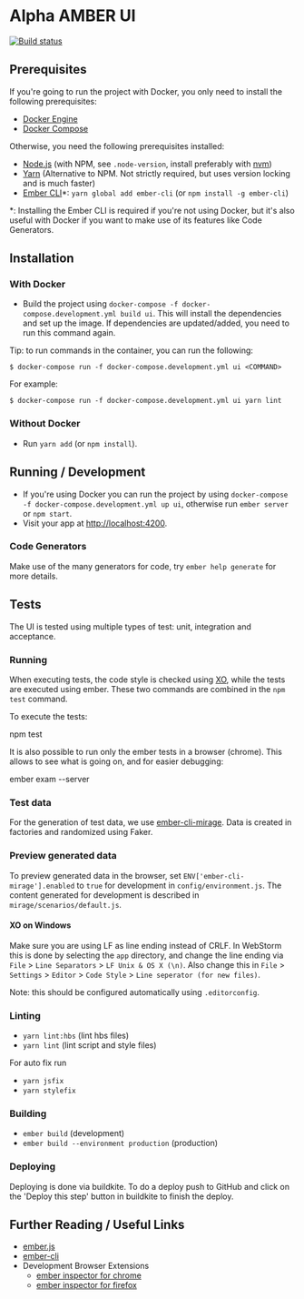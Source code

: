 Alpha AMBER UI
===============

[![Build status](https://badge.buildkite.com/42748a5ed2c1c77c1dd974c497f0f39eaf39d782a289d19a8e.svg)](https://buildkite.com/csv-alpha/amber-ui)

## Prerequisites
If you're going to run the project with Docker, you only need to install the following prerequisites:
* [Docker Engine](https://docs.docker.com/get-docker/) 
* [Docker Compose](https://docs.docker.com/compose/install/)

Otherwise, you need the following prerequisites installed:
* [Node.js](https://nodejs.org/) (with NPM, see `.node-version`, install preferably with [nvm](https://github.com/creationix/nvm#install-script))
* [Yarn](https://yarnpkg.com/) (Alternative to NPM. Not strictly required, but uses version locking and is much faster)
* [Ember CLI](https://www.ember-cli.com/)*: `yarn global add ember-cli` (or `npm install -g ember-cli`)

*: Installing the Ember CLI is required if you're not using Docker, but it's also useful with Docker if you want to make use of its features like Code Generators.

## Installation
### With Docker
* Build the project using `docker-compose -f docker-compose.development.yml build ui`. This will install the dependencies and set up the image. If dependencies are updated/added, you need to run this command again.

Tip: to run commands in the container, you can run the following:
```
$ docker-compose run -f docker-compose.development.yml ui <COMMAND>
```
For example:
```
$ docker-compose run -f docker-compose.development.yml ui yarn lint
```

### Without Docker
* Run `yarn add` (or `npm install`).

## Running / Development
* If you're using Docker you can run the project by using `docker-compose -f docker-compose.development.yml up ui`, otherwise run `ember server` or `npm start`.
* Visit your app at [http://localhost:4200](http://localhost:4200).

### Code Generators
Make use of the many generators for code, try `ember help generate` for more details.

## Tests
The UI is tested using multiple types of test: unit, integration and acceptance.

### Running
When executing tests, the code style is checked using [XO](https://github.com/sindresorhus/xo), while the tests are
executed using ember. These two commands are combined in the `npm test` command.

To execute the tests:

   npm test

It is also possible to run only the ember tests in a browser (chrome). This allows to see what is going on, and for easier
debugging:

   ember exam --server

### Test data
For the generation of test data, we use [ember-cli-mirage](http://www.ember-cli-mirage.com/). Data is created in factories
and randomized using Faker.

### Preview generated data
To preview generated data in the browser, set `ENV['ember-cli-mirage'].enabled` to `true` for
development in `config/environment.js`. The content generated for development is described in `mirage/scenarios/default.js`.

#### XO on Windows
Make sure you are using LF as line ending instead of CRLF. In WebStorm this is done by selecting the `app` directory,
and change the line ending via `File` > `Line Separators` > `LF Unix & OS X (\n)`.
Also change this in `File` > `Settings` > `Editor` > `Code Style` > `Line seperator (for new files)`.

Note: this should be configured automatically using `.editorconfig`.

### Linting
* `yarn lint:hbs` (lint hbs files)
* `yarn lint` (lint script and style files)

For auto fix run
* `yarn jsfix`
* `yarn stylefix`

### Building
* `ember build` (development)
* `ember build --environment production` (production)

### Deploying
Deploying is done via buildkite. To do a deploy push to GitHub and click on the 'Deploy this step' button in buildkite to finish the deploy.

## Further Reading / Useful Links
* [ember.js](https://emberjs.com/)
* [ember-cli](https://www.ember-cli.com/)
* Development Browser Extensions
  * [ember inspector for chrome](https://chrome.google.com/webstore/detail/ember-inspector/bmdblncegkenkacieihfhpjfppoconhi)
  * [ember inspector for firefox](https://addons.mozilla.org/en-US/firefox/addon/ember-inspector/)
